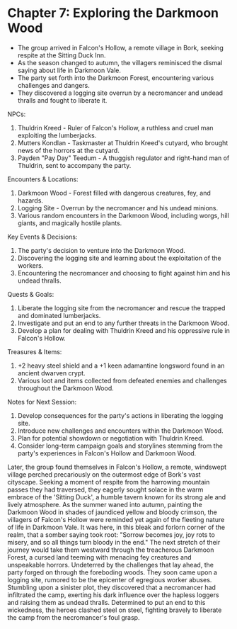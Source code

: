 # Chapter 7: Exploring the Darkmoon Wood

- The group arrived in Falcon's Hollow, a remote village in Bork, seeking respite at the Sitting Duck Inn.
- As the season changed to autumn, the villagers reminisced the dismal saying about life in Darkmoon Vale.
- The party set forth into the Darkmoon Forest, encountering various challenges and dangers.
- They discovered a logging site overrun by a necromancer and undead thralls and fought to liberate it.

 NPCs: 
1. Thuldrin Kreed - Ruler of Falcon's Hollow, a ruthless and cruel man exploiting the lumberjacks.
2. Mutters Kondlan - Taskmaster at Thuldrin Kreed's cutyard, who brought news of the horrors at the cutyard.
3. Payden "Pay Day" Teedum - A thuggish regulator and right-hand man of Thuldrin, sent to accompany the party.

 Encounters & Locations: 
1. Darkmoon Wood - Forest filled with dangerous creatures, fey, and hazards.
2. Logging Site - Overrun by the necromancer and his undead minions.
3. Various random encounters in the Darkmoon Wood, including worgs, hill giants, and magically hostile plants.

 Key Events & Decisions: 
1. The party's decision to venture into the Darkmoon Wood.
2. Discovering the logging site and learning about the exploitation of the workers.
3. Encountering the necromancer and choosing to fight against him and his undead thralls.

 Quests & Goals: 
1. Liberate the logging site from the necromancer and rescue the trapped and dominated lumberjacks.
2. Investigate and put an end to any further threats in the Darkmoon Wood.
3. Develop a plan for dealing with Thuldrin Kreed and his oppressive rule in Falcon's Hollow.

 Treasures & Items: 
1. +2 heavy steel shield and a +1 keen adamantine longsword found in an ancient dwarven crypt.
2. Various loot and items collected from defeated enemies and challenges throughout the Darkmoon Wood.

 Notes for Next Session: 
1. Develop consequences for the party's actions in liberating the logging site.
2. Introduce new challenges and encounters within the Darkmoon Wood.
3. Plan for potential showdown or negotiation with Thuldrin Kreed.
4. Consider long-term campaign goals and storylines stemming from the party's experiences in Falcon's Hollow and Darkmoon Wood.



Later, the group found themselves in Falcon's Hollow, a remote, windswept village perched precariously on the outermost edge of Bork's vast cityscape. Seeking a moment of respite from the harrowing mountain passes they had traversed, they eagerly sought solace in the warm embrace of the 'Sitting Duck', a humble tavern known for its strong ale and lively atmosphere.
As the summer waned into autumn, painting the Darkmoon Wood in shades of jaundiced yellow and bloody crimson, the villagers of Falcon's Hollow were reminded yet again of the fleeting nature of life in Darkmoon Vale. It was here, in this bleak and forlorn corner of the realm, that a somber saying took root: "Sorrow becomes joy, joy rots to misery, and so all things turn bloody in the end."
The next stretch of their journey would take them westward through the treacherous Darkmoon Forest, a cursed land teeming with menacing fey creatures and unspeakable horrors. Undeterred by the challenges that lay ahead, the party forged on through the foreboding woods. They soon came upon a logging site, rumored to be the epicenter of egregious worker abuses. Stumbling upon a sinister plot, they discovered that a necromancer had infiltrated the camp, exerting his dark influence over the hapless loggers and raising them as undead thralls. Determined to put an end to this wickedness, the heroes clashed steel on steel, fighting bravely to liberate the camp from the necromancer's foul grasp.
